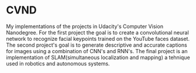 # CVND
My implementations of the projects in Udacity's Computer Vision Nanodegree.
For the first project the goal is to create a convolutional neural network to recognize facial keypoints trained on the YouTube faces dataset.
The second project's goal is to generate descriptive and accurate captions for images using a combination of CNN's and RNN's.
The final project is an implementation of SLAM(simultaneous localization and mapping) a tehnique used in robotics and autonomous systems.

